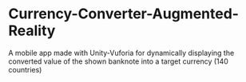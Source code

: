 # Currency-Converter-Augmented-Reality
A mobile app made with Unity-Vuforia for dynamically displaying the converted value of the shown banknote into a target currency (140 countries)
